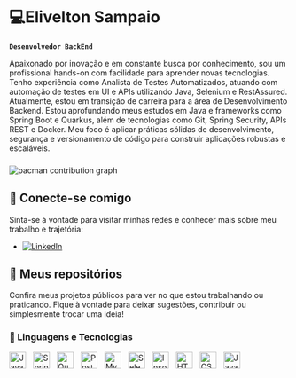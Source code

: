 # 💻Elivelton Sampaio

**`Desenvolvedor BackEnd`**

Apaixonado por inovação e em constante busca por conhecimento, sou um profissional hands-on com facilidade para aprender novas tecnologias. Tenho experiência como Analista de Testes Automatizados, atuando com automação de testes em UI e APIs utilizando Java, Selenium e RestAssured.
Atualmente, estou em transição de carreira para a área de Desenvolvimento Backend. Estou aprofundando meus estudos em Java e frameworks como Spring Boot e Quarkus, além de tecnologias como Git, Spring Security, APIs REST e Docker.
Meu foco é aplicar práticas sólidas de desenvolvimento, segurança e versionamento de código para construir aplicações robustas e escaláveis.

###

<picture>
  <source media="(prefers-color-scheme: dark)" srcset="https://raw.githubusercontent.com/sampadev/sampadev/output/pacman-contribution-graph-dark.svg">
  <source media="(prefers-color-scheme: light)" srcset="https://raw.githubusercontent.com/sampadev/sampadev/output/pacman-contribution-graph.svg">
  <img alt="pacman contribution graph" src="https://raw.githubusercontent.com/sampadev/sampadev/output/pacman-contribution-graph.svg">
</picture>

###

## 💼 Conecte-se comigo

Sinta-se à vontade para visitar minhas redes e conhecer mais sobre meu trabalho e trajetória:

- [![LinkedIn](https://img.shields.io/badge/LinkedIn-Elivelton%20Sampaio-blue?style=flat&logo=linkedin)](https://www.linkedin.com/in/eliveltonsampaio)

## 📁 Meus repositórios

Confira meus projetos públicos para ver no que estou trabalhando ou praticando. Fique à vontade para deixar sugestões, contribuir ou simplesmente trocar uma ideia!

### 🤖 Linguagens e Tecnologias

<img 
    align="left" 
    alt="Java" 
    title="Java"
    width="30px" 
    style="padding-right: 10px;" 
    src="https://cdn.jsdelivr.net/gh/devicons/devicon@latest/icons/java/java-original-wordmark.svg" 
/>
<img 
    align="left" 
    alt="Spring" 
    title="Spring"
    width="30px" 
    style="padding-right: 10px;" 
    src="https://cdn.jsdelivr.net/gh/devicons/devicon@latest/icons/spring/spring-original.svg" 
/>
<img 
    align="left" 
    alt="Quarkus" 
    title="Quarkus"
    width="30px" 
    style="padding-right: 10px;" 
    src="https://cdn.jsdelivr.net/gh/devicons/devicon@latest/icons/quarkus/quarkus-original.svg" 
/>
<img 
    align="left" 
    alt="Postman" 
    title="Postman"
    width="30px" 
    style="padding-right: 10px;" 
    src="https://cdn.jsdelivr.net/gh/devicons/devicon@latest/icons/postman/postman-original.svg" 
/>

<img 
    align="left" 
    alt="MySQL" 
    title="MySQL"
    width="30px" 
    style="padding-right: 10px;" 
    src="https://cdn.jsdelivr.net/gh/devicons/devicon@latest/icons/mysql/mysql-original.svg" 
/>

<img 
    align="left" 
    alt="Selenium" 
    title="Selenium"
    width="30px" 
    style="padding-right: 10px;" 
    src="https://cdn.jsdelivr.net/gh/devicons/devicon@latest/icons/selenium/selenium-original.svg" 
/>

<img 
    align="left" 
    alt="Insomnia" 
    title="Insomnia"
    width="30px" 
    style="padding-right: 10px;" 
    src="https://cdn.jsdelivr.net/gh/devicons/devicon@latest/icons/insomnia/insomnia-original.svg" 
/>
<img 
    align="left" 
    alt="HTML"
    title="HTML" 
    width="30px" 
    style="padding-right: 10px;" 
    src="https://cdn.jsdelivr.net/gh/devicons/devicon@latest/icons/html5/html5-original.svg" 
/>
<img 
    align="left" 
    alt="CSS" 
    title="CSS"
    width="30px" 
    style="padding-right: 10px;" 
    src="https://cdn.jsdelivr.net/gh/devicons/devicon@latest/icons/css3/css3-original.svg" 
/>
<img 
    align="left" 
    alt="JavaScript" 
    title="JavaScript"
    width="30px" 
    style="padding-right: 10px;" 
    src="https://cdn.jsdelivr.net/gh/devicons/devicon@latest/icons/javascript/javascript-original.svg" 
/>

<br/>
<br/>


